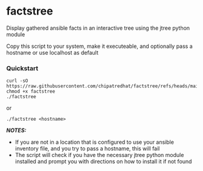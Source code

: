 # factstree
Display gathered ansible facts in an interactive tree using the jtree python module

Copy this script to your system, make it executeable, and optionally pass a hostname or use localhost as default

### Quickstart
```
curl -sO https://raw.githubusercontent.com/chipatredhat/factstree/refs/heads/main/factstree
chmod +x factstree
./factstree
```
or
```
./factstree <hostname>
```

***NOTES:*** 
- If you are not in a location that is configured to use your ansible inventory file, and you try to pass a hostname, this will fail
- The script will check if you have the necessary jtree python module installed and prompt you with directions on how to install it if not found
